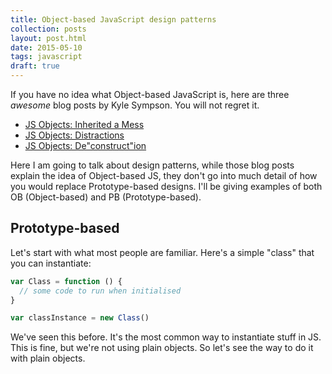 ```yaml
---
title: Object-based JavaScript design patterns
collection: posts
layout: post.html
date: 2015-05-10
tags: javascript
draft: true
---
```


If you have no idea what Object-based JavaScript is, here are three *awesome*
blog posts by Kyle Sympson.  You will not regret it.

- [JS Objects: Inherited a Mess](http://davidwalsh.name/javascript-objects)
- [JS Objects: Distractions](http://davidwalsh.name/javascript-objects-distractions)
- [JS Objects: De"construct"ion](http://davidwalsh.name/javascript-objects-deconstruction)

Here I am going to talk about design patterns, while those blog posts explain
the idea of Object-based JS, they don't go into much detail of how you would
replace Prototype-based designs.  I'll be giving examples of both OB
(Object-based) and PB (Prototype-based).

## Prototype-based

Let's start with what most people are familiar.  Here's a simple "class" that
you can instantiate:

``` javascript
var Class = function () {
  // some code to run when initialised
}

var classInstance = new Class()
```

We've seen this before.  It's the most common way to instantiate stuff in JS.
This is fine, but we're not using plain objects.  So let's see the way to do it
with plain objects.
